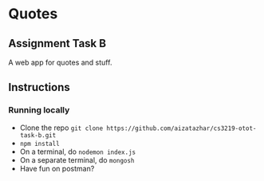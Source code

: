 # Quotes

## Assignment Task B

A web app for quotes and stuff.

## Instructions

### Running locally

-   Clone the repo `git clone https://github.com/aizatazhar/cs3219-otot-task-b.git`
-   `npm install`
-   On a terminal, do `nodemon index.js`
-   On a separate terminal, do `mongosh`
-   Have fun on postman?
